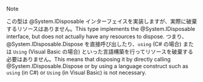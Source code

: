 > [!NOTE]
> <span data-ttu-id="840b5-101">この型は @System.IDisposable インターフェイスを実装しますが、実際に破棄するリソースはありません。</span><span class="sxs-lookup"><span data-stu-id="840b5-101">This type implements the @System.IDisposable interface, but does not actually have any resources to dispose.</span></span> <span data-ttu-id="840b5-102">つまり、@System.IDisposable.Dispose を直接呼び出したり、`using` (C# の場合) または `Using` (Visual Basic の場合) といった言語構築を行ってリソースを破棄する必要はありません。</span><span class="sxs-lookup"><span data-stu-id="840b5-102">This means that disposing it by directly calling @System.IDisposable.Dispose or by using a language construct such as `using` (in C#) or `Using` (in Visual Basic) is not necessary.</span></span>
